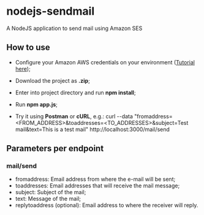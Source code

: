 # nodejs-sendmail
A NodeJS application to send mail using Amazon SES

## How to use

- Configure your Amazon AWS credentials on your environment ([Tutorial here](https://docs.aws.amazon.com/sdk-for-javascript/v2/developer-guide/loading-node-credentials-shared.html));
- Download the project as **.zip**;
- Enter into project directory and run **npm install**;
- Run **npm app.js**;

- Try it using **Postman** or **cURL**, e.g.: curl --data "fromaddress=<FROM_ADDRESS>&toaddresses=<TO_ADDRESSES>&subject=Test mail&text=This is a test mail" http://localhost:3000/mail/send

## Parameters per endpoint
### mail/send
- fromaddress: Email address from where the e-mail will be sent;
- toaddresses: Email addresses that will receive the mail message;
- subject: Subject of the mail;
- text: Message of the mail;
- replytoaddress (optional): Email address to where the receiver will reply.